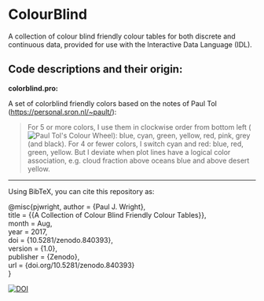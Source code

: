 # ColourBlind
A collection of colour blind friendly colour tables for both discrete and continuous data, provided for use with the Interactive Data Language (IDL).

## Code descriptions and their origin:

**colorblind.pro:**

  A set of colorblind friendly colors based on the notes of Paul Tol (https://personal.sron.nl/~pault/):
    
> For 5 or more colors, I use them in clockwise order from bottom left (![Paul Tol's Colour Wheel]({{site.baseurl}}//betterdistinct.png)): blue, cyan, green, yellow, red, pink, grey (and black). For 4 or fewer colors, I switch cyan and red: blue, red, green, yellow. But I deviate when plot lines have a logical color association, e.g. cloud fraction above oceans blue and above desert yellow.



---------------------


Using BibTeX, you can cite this repository as:

@misc{pjwright, 
author = {Paul J. Wright},  
title = {{A Collection of Colour Blind Friendly Colour Tables}},  
month = Aug,  
year = 2017,  
doi = {10.5281/zenodo.840393},  
version = {1.0},  
publisher = {Zenodo},  
url = {doi.org/10.5281/zenodo.840393}   
}

<a href="https://doi.org/10.5281/zenodo.840393"><img src="https://zenodo.org/badge/DOI/10.5281/zenodo.840393.svg" alt="DOI"></a>
